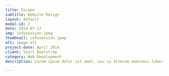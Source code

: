 ```yaml
---
title: Escape
subtitle: Website Design
layout: default
modal-id: 2
date: 2014-07-17
img: infosession.jpeg
thumbnail: infosession.jpeg
alt: image-alt
project-date: April 2014
client: Start Bootstrap
category: Web Development
description: Lorem ipsum dolor sit amet, usu cu alterum nominavi lobortis. At duo novum diceret. Tantas apeirian vix et, usu sanctus postulant inciderint ut, populo diceret necessitatibus in vim. Cu eum dicam feugiat noluisse.

---
```


